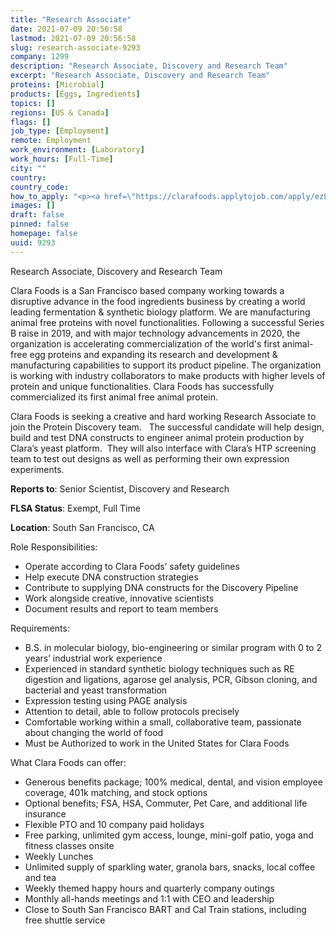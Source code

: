 ```yaml
---
title: "Research Associate"
date: 2021-07-09 20:56:58
lastmod: 2021-07-09 20:56:58
slug: research-associate-9293
company: 1299
description: "Research Associate, Discovery and Research Team"
excerpt: "Research Associate, Discovery and Research Team"
proteins: [Microbial]
products: [Eggs, Ingredients]
topics: []
regions: [US & Canada]
flags: []
job_type: [Employment]
remote: Employment
work_environment: [Laboratory]
work_hours: [Full-Time]
city: ""
country: 
country_code: 
how_to_apply: "<p><a href=\"https://clarafoods.applytojob.com/apply/ezLaLIruXP/Research-Associate-Discovery-And-Research?source=proteinreport\">https://clarafoods.applytojob.com/apply/ezLaLIruXP/Research-Associate-D…</a></p>"
images: []
draft: false
pinned: false
homepage: false
uuid: 9293
---
```

<p>Research Associate, Discovery and Research Team</p>
<p>Clara Foods is a San Francisco based company working towards a disruptive advance in the food ingredients business by creating a world leading fermentation & synthetic biology platform. We are manufacturing animal free proteins with novel functionalities. Following a successful Series B raise in 2019, and with major technology advancements in 2020, the organization is accelerating commercialization of the world's first animal-free egg proteins and expanding its research and development & manufacturing capabilities to support its product pipeline. The organization is working with industry collaborators to make products with higher levels of protein and unique functionalities. Clara Foods has successfully commercialized its first animal free animal protein.</p>
<p>Clara Foods is seeking a creative and hard working Research Associate to join the Protein Discovery team.   The successful candidate will help design, build and test DNA constructs to engineer animal protein production by Clara’s yeast platform.  They will also interface with Clara’s HTP screening team to test out designs as well as performing their own expression experiments.</p>
<p><strong>Reports to</strong>: Senior Scientist, Discovery and Research</p>
<p><strong>FLSA Status</strong>: Exempt, Full Time</p>
<p><strong>Location</strong>: South San Francisco, CA</p>
<p>Role Responsibilities:</p>
<ul>
<li>Operate according to Clara Foods’ safety guidelines</li>
<li>Help execute DNA construction strategies </li>
<li>Contribute to supplying DNA constructs for the Discovery Pipeline</li>
<li>Work alongside creative, innovative scientists</li>
<li>Document results and report to team members</li>
</ul>
<p>Requirements:</p>
<ul>
<li>B.S. in molecular biology, bio-engineering or similar program with 0 to 2 years’ industrial work experience</li>
<li>Experienced in standard synthetic biology techniques such as RE digestion and ligations, agarose gel analysis, PCR, Gibson cloning, and bacterial and yeast transformation</li>
<li>Expression testing using PAGE analysis</li>
<li>Attention to detail, able to follow protocols precisely</li>
<li>Comfortable working within a small, collaborative team, passionate about changing the world of food</li>
<li>Must be Authorized to work in the United States for Clara Foods</li>
</ul>
<p>What Clara Foods can offer:</p>
<ul>
<li>Generous benefits package; 100% medical, dental, and vision employee coverage, 401k matching, and stock options</li>
<li>Optional benefits; FSA, HSA, Commuter, Pet Care, and additional life insurance</li>
<li>Flexible PTO and 10 company paid holidays</li>
<li>Free parking, unlimited gym access, lounge, mini-golf patio, yoga and fitness classes onsite</li>
<li>Weekly Lunches</li>
<li>Unlimited supply of sparkling water, granola bars, snacks, local coffee and tea</li>
<li>Weekly themed happy hours and quarterly company outings</li>
<li>Monthly all-hands meetings and 1:1 with CEO and leadership</li>
<li>Close to South San Francisco BART and Cal Train stations, including free shuttle service</li>
</ul>
